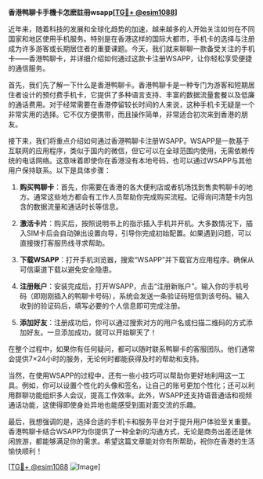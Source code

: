 **香港鸭聊卡手機卡怎麽註冊wsapp[[TG💪+ @esim1088](https://t.me/s/esim1088)]**

近年来，随着科技的发展和全球化趋势的加速，越来越多的人开始关注如何在不同国家和地区使用手机服务。特别是在香港这样的国际大都市，手机卡的选择与注册成为许多游客或长期居住者的重要课题。今天，我们就来聊聊一款备受关注的手机卡——香港鸭聊卡，并详细介绍如何通过这款卡注册WSAPP，让你轻松享受便捷的通信服务。

首先，我们先了解一下什么是香港鸭聊卡。香港鸭聊卡是一种专门为游客和短期居住者设计的预付费手机卡，它提供了多种语言支持、丰富的数据流量套餐以及低廉的通话费用。对于经常需要在香港停留较长时间的人来说，这种手机卡无疑是一个非常实用的选择。它不仅方便携带，而且操作简单，非常适合初次来到香港的朋友。

接下来，我们将重点介绍如何通过香港鸭聊卡注册WSAPP。WSAPP是一款基于互联网的应用程序，类似于国内的微信，但它可以在全球范围内使用，无需依赖传统的电话网络。这意味着即使你在香港没有本地号码，也可以通过WSAPP与其他用户保持联系。以下是具体步骤：

1. **购买鸭聊卡**：首先，你需要在香港的各大便利店或者机场找到售卖鸭聊卡的地方。通常这些地方都会有工作人员帮助你完成购买流程。记得询问清楚卡内包含的数据流量和通话时长等信息。

2. **激活卡片**：购买后，按照说明书上的指示插入手机并开机。大多数情况下，插入SIM卡后会自动弹出设置向导，引导你完成初始配置。如果遇到问题，可以直接拨打客服热线寻求帮助。

3. **下载WSAPP**：打开手机浏览器，搜索“WSAPP”并下载官方应用程序。确保从可信渠道下载以避免安全隐患。

4. **注册账户**：安装完成后，打开WSAPP，点击“注册新账户”。输入你的手机号码（即刚刚插入的鸭聊卡号码），系统会发送一条验证码短信到该号码。输入收到的验证码后，填写必要的个人信息即可完成注册。

5. **添加好友**：注册成功后，你可以通过搜索对方的用户名或扫描二维码的方式添加好友。一旦添加成功，就可以开始聊天了！

在整个过程中，如果你有任何疑问，都可以随时联系鸭聊卡的客服团队。他们通常会提供7×24小时的服务，无论何时都能获得及时的帮助和支持。

当然，在使用WSAPP的过程中，还有一些小技巧可以帮助你更好地利用这一工具。例如，你可以设置个性化的头像和签名，让自己的账号更加个性化；还可以利用群聊功能组织多人会议，提高工作效率。此外，WSAPP还支持语音通话和视频通话功能，这使得即使身处异地也能感受到面对面交流的乐趣。

最后，我想强调的是，选择合适的手机卡和服务平台对于提升用户体验至关重要。香港鸭聊卡结合WSAPP为你提供了一种全新的沟通方式，无论是商务出差还是休闲旅游，都能够满足你的需求。希望这篇文章能对你有所帮助，祝你在香港的生活愉快顺利！

[[TG💪+ @esim1088](https://t.me/s/esim1088) ![Image](https://i.postimg.cc/4NQfJmqS/Snipaste-2025-05-13-00-14-12.png)]